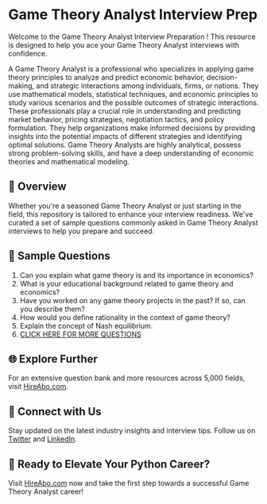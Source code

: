 # Game Theory Analyst Interview Prep

Welcome to the Game Theory Analyst Interview Preparation ! This resource is designed to help you ace your Game Theory Analyst interviews with confidence.

A Game Theory Analyst is a professional who specializes in applying game theory principles to analyze and predict economic behavior, decision-making, and strategic interactions among individuals, firms, or nations. They use mathematical models, statistical techniques, and economic principles to study various scenarios and the possible outcomes of strategic interactions. These professionals play a crucial role in understanding and predicting market behavior, pricing strategies, negotiation tactics, and policy formulation. They help organizations make informed decisions by providing insights into the potential impacts of different strategies and identifying optimal solutions. Game Theory Analysts are highly analytical, possess strong problem-solving skills, and have a deep understanding of economic theories and mathematical modeling.

## 🚀 Overview

Whether you're a seasoned Game Theory Analyst or just starting in the field, this repository is tailored to enhance your interview readiness. We've curated a set of sample questions commonly asked in Game Theory Analyst interviews to help you prepare and succeed.

## 📝 Sample Questions

1. Can you explain what game theory is and its importance in economics?
2. What is your educational background related to game theory and economics?
3. Have you worked on any game theory projects in the past? If so, can you describe them?
4. How would you define rationality in the context of game theory?
5. Explain the concept of Nash equilibrium.
6. [CLICK HERE FOR MORE QUESTIONS](https://hireabo.com/job/7_4_50/Game%20Theory%20Analyst)

## 🌐 Explore Further

For an extensive question bank and more resources across 5,000 fields, visit [HireAbo.com](https://www.hireabo.com).

## 📱 Connect with Us

Stay updated on the latest industry insights and interview tips. Follow us on [Twitter](https://twitter.com/hireabo) and [LinkedIn](https://www.linkedin.com/in/hire-abo-3609972a8/).

## 🚀 Ready to Elevate Your Python Career?

Visit [HireAbo.com](https://www.hireabo.com) now and take the first step towards a successful Game Theory Analyst career!